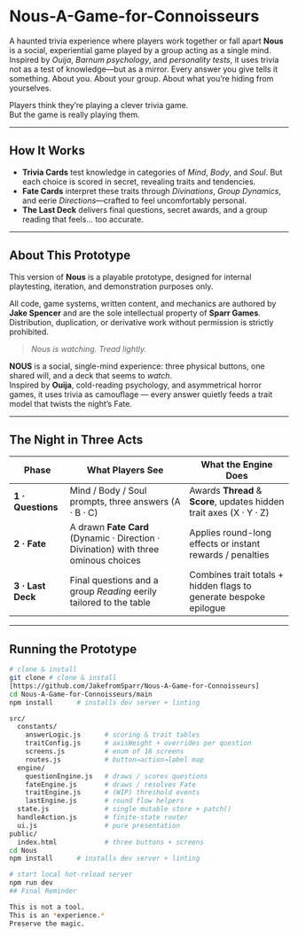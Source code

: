 # Nous-A-Game-for-Connoisseurs
A haunted trivia experience where players work together or fall apart
**Nous** is a social, experiential game played by a group acting as a single mind. Inspired by *Ouija*, *Barnum psychology*, and *personality tests*, it uses trivia not as a test of knowledge—but as a mirror. Every answer you give tells it something. About you. About your group. About what you’re hiding from yourselves.

Players think they’re playing a clever trivia game.  
But the game is really playing them.

---

## How It Works

- **Trivia Cards** test knowledge in categories of *Mind*, *Body*, and *Soul*. But each choice is scored in secret, revealing traits and tendencies.
- **Fate Cards** interpret these traits through *Divinations*, *Group Dynamics*, and eerie *Directions*—crafted to feel uncomfortably personal.
- **The Last Deck** delivers final questions, secret awards, and a group reading that feels… too accurate.

---

## About This Prototype

This version of **Nous** is a playable prototype, designed for internal playtesting, iteration, and demonstration purposes only.

All code, game systems, written content, and mechanics are authored by **Jake Spencer** and are the sole intellectual property of **Sparr Games**.  
Distribution, duplication, or derivative work without permission is strictly prohibited.

> *Nous is watching. Tread lightly.*

**NOUS** is a social, single-mind experience: three physical buttons, one shared will, and a deck that seems to _watch_.  
Inspired by **Ouija**, cold-reading psychology, and asymmetrical horror games, it uses trivia as camouflage — every answer quietly feeds a trait model that twists the night’s Fate.

---

##  The Night in Three Acts

| Phase | What Players See | What the Engine Does |
|-------|------------------|----------------------|
| **1 · Questions** | Mind / Body / Soul prompts, three answers (A · B · C) | Awards **Thread** & **Score**, updates hidden trait axes (X · Y · Z) |
| **2 · Fate** | A drawn **Fate Card** (Dynamic · Direction · Divination) with three ominous choices | Applies round-long effects or instant rewards / penalties |
| **3 · Last Deck** | Final questions and a group _Reading_ eerily tailored to the table | Combines trait totals + hidden flags to generate bespoke epilogue |

---

## Running the Prototype

```bash
# clone & install
git clone # clone & install
[https://github.com/JakefromSparr/Nous-A-Game-for-Connoisseurs]
cd Nous-A-Game-for-Connoisseurs/main
npm install      # installs dev server + linting

src/
  constants/
    answerLogic.js      # scoring & trait tables
    traitConfig.js      # axisWeight + overrides per question
    screens.js          # enum of 18 screens
    routes.js           # button→action→label map
  engine/
    questionEngine.js   # draws / scores questions
    fateEngine.js       # draws / resolves Fate
    traitEngine.js      # (WIP) threshold events
    lastEngine.js       # round flow helpers
  state.js              # single mutable store + patch()
  handleAction.js       # finite-state router
  ui.js                 # pure presentation
public/
  index.html            # three buttons + screens
cd Nous
npm install      # installs dev server + linting

# start local hot-reload server
npm run dev
## Final Reminder

This is not a tool.  
This is an *experience.*  
Preserve the magic.

